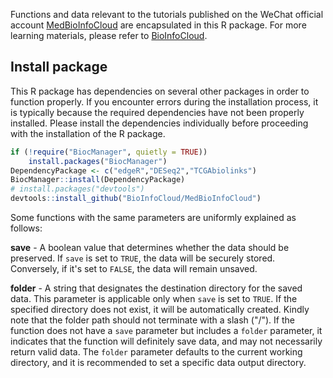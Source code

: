 Functions and data relevant to the tutorials published on the WeChat official account  [MedBioInfoCloud](https://github.com/BioInfoCloud/MedBioInfoCloud) are encapsulated in this R package. For more learning materials, please refer to [BioInfoCloud](https://bioinfocloud.github.io/note/).

## Install package

This R package has dependencies on several other packages in order to function properly. If you encounter errors during the installation process, it is typically because the required dependencies have not been properly installed. Please install the dependencies individually before proceeding with the installation of the R package.

```R
if (!require("BiocManager", quietly = TRUE))
    install.packages("BiocManager")
DependencyPackage <- c("edgeR","DESeq2","TCGAbiolinks")
BiocManager::install(DependencyPackage)
# install.packages("devtools")
devtools::install_github("BioInfoCloud/MedBioInfoCloud")
```

Some functions with the same parameters are uniformly explained as follows:

**save** - A boolean value that determines whether the data should be preserved. If `save` is set to `TRUE`, the data will be securely stored. Conversely, if it's set to `FALSE`, the data will remain unsaved.

**folder** - A string that designates the destination directory for the saved data. This parameter is applicable only when `save` is set to `TRUE`. If the specified directory does not exist, it will be automatically created. Kindly note that the folder path should not terminate with a slash ("/"). If the function does not have a `save` parameter but includes a `folder` parameter, it indicates that the function will definitely save data, and may not necessarily return valid data. The `folder` parameter defaults to the current working directory, and it is recommended to set a specific data output directory.